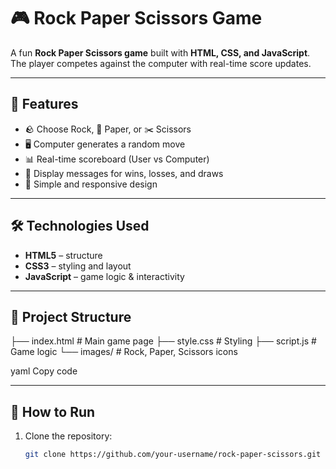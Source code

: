 # 🎮 Rock Paper Scissors Game  

A fun **Rock Paper Scissors game** built with **HTML, CSS, and JavaScript**.  
The player competes against the computer with real-time score updates.  

---

## 🌟 Features  
- 🪨 Choose Rock, 📄 Paper, or ✂️ Scissors  
- 🖥️ Computer generates a random move  
- 📊 Real-time scoreboard (User vs Computer)  
- 📝 Display messages for wins, losses, and draws  
- 🎨 Simple and responsive design  

---

## 🛠️ Technologies Used  
- **HTML5** – structure  
- **CSS3** – styling and layout  
- **JavaScript** – game logic & interactivity  

---

## 📂 Project Structure  
├── index.html # Main game page
├── style.css # Styling
├── script.js # Game logic
└── images/ # Rock, Paper, Scissors icons

yaml
Copy code

---

## 🚀 How to Run  
1. Clone the repository:  
   ```bash
   git clone https://github.com/your-username/rock-paper-scissors.git
